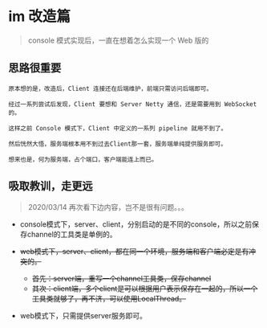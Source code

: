 # im 改造篇
> console 模式实现后，一直在想着怎么实现一个 Web 版的

## 思路很重要
```text
原本想的是，改造后，Client 连接还在后端维护，前端只需访问后端即可。

经过一系列尝试后发现，Client 要想和 Server Netty 通信，还是需要用到 WebSocket 的。

这样之前 Console 模式下，Client 中定义的一系列 pipeline 就用不到了。

然后恍然大悟，服务端根本用不到过去Client那一套，服务端单纯提供服务即可。

想来也是，何为服务端，占个端口，客户端能连上而已。
```


## 吸取教训，走更远
> 2020/03/14 再次看下边内容，岂不是很有问题。。。

- console模式下，server、client，分别启动的是不同的console，所以之前保存channel的工具类是单例的。

- ~~web模式下，server、client，都在同一个环境，服务端和客户端必定是有冲突的。~~
  - ~~首先：server端，重写一个channel工具类，保存channel~~
  - ~~其次：client端，多个client是可以根据用户表示保存在一起的，所以一个工具类就够了，再不济，可以使用LocalThread。~~

- web模式下，只需提供server服务即可。